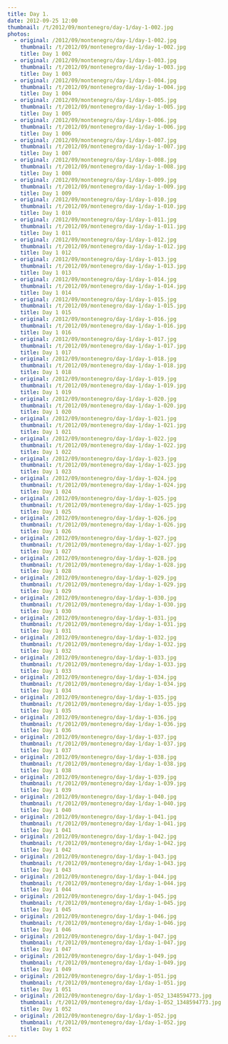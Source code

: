 ```yaml
---
title: Day 1.
date: 2012-09-25 12:00
thumbnail: /t/2012/09/montenegro/day-1/day-1-002.jpg
photos:
  - original: /2012/09/montenegro/day-1/day-1-002.jpg
    thumbnail: /t/2012/09/montenegro/day-1/day-1-002.jpg
    title: Day 1 002
  - original: /2012/09/montenegro/day-1/day-1-003.jpg
    thumbnail: /t/2012/09/montenegro/day-1/day-1-003.jpg
    title: Day 1 003
  - original: /2012/09/montenegro/day-1/day-1-004.jpg
    thumbnail: /t/2012/09/montenegro/day-1/day-1-004.jpg
    title: Day 1 004
  - original: /2012/09/montenegro/day-1/day-1-005.jpg
    thumbnail: /t/2012/09/montenegro/day-1/day-1-005.jpg
    title: Day 1 005
  - original: /2012/09/montenegro/day-1/day-1-006.jpg
    thumbnail: /t/2012/09/montenegro/day-1/day-1-006.jpg
    title: Day 1 006
  - original: /2012/09/montenegro/day-1/day-1-007.jpg
    thumbnail: /t/2012/09/montenegro/day-1/day-1-007.jpg
    title: Day 1 007
  - original: /2012/09/montenegro/day-1/day-1-008.jpg
    thumbnail: /t/2012/09/montenegro/day-1/day-1-008.jpg
    title: Day 1 008
  - original: /2012/09/montenegro/day-1/day-1-009.jpg
    thumbnail: /t/2012/09/montenegro/day-1/day-1-009.jpg
    title: Day 1 009
  - original: /2012/09/montenegro/day-1/day-1-010.jpg
    thumbnail: /t/2012/09/montenegro/day-1/day-1-010.jpg
    title: Day 1 010
  - original: /2012/09/montenegro/day-1/day-1-011.jpg
    thumbnail: /t/2012/09/montenegro/day-1/day-1-011.jpg
    title: Day 1 011
  - original: /2012/09/montenegro/day-1/day-1-012.jpg
    thumbnail: /t/2012/09/montenegro/day-1/day-1-012.jpg
    title: Day 1 012
  - original: /2012/09/montenegro/day-1/day-1-013.jpg
    thumbnail: /t/2012/09/montenegro/day-1/day-1-013.jpg
    title: Day 1 013
  - original: /2012/09/montenegro/day-1/day-1-014.jpg
    thumbnail: /t/2012/09/montenegro/day-1/day-1-014.jpg
    title: Day 1 014
  - original: /2012/09/montenegro/day-1/day-1-015.jpg
    thumbnail: /t/2012/09/montenegro/day-1/day-1-015.jpg
    title: Day 1 015
  - original: /2012/09/montenegro/day-1/day-1-016.jpg
    thumbnail: /t/2012/09/montenegro/day-1/day-1-016.jpg
    title: Day 1 016
  - original: /2012/09/montenegro/day-1/day-1-017.jpg
    thumbnail: /t/2012/09/montenegro/day-1/day-1-017.jpg
    title: Day 1 017
  - original: /2012/09/montenegro/day-1/day-1-018.jpg
    thumbnail: /t/2012/09/montenegro/day-1/day-1-018.jpg
    title: Day 1 018
  - original: /2012/09/montenegro/day-1/day-1-019.jpg
    thumbnail: /t/2012/09/montenegro/day-1/day-1-019.jpg
    title: Day 1 019
  - original: /2012/09/montenegro/day-1/day-1-020.jpg
    thumbnail: /t/2012/09/montenegro/day-1/day-1-020.jpg
    title: Day 1 020
  - original: /2012/09/montenegro/day-1/day-1-021.jpg
    thumbnail: /t/2012/09/montenegro/day-1/day-1-021.jpg
    title: Day 1 021
  - original: /2012/09/montenegro/day-1/day-1-022.jpg
    thumbnail: /t/2012/09/montenegro/day-1/day-1-022.jpg
    title: Day 1 022
  - original: /2012/09/montenegro/day-1/day-1-023.jpg
    thumbnail: /t/2012/09/montenegro/day-1/day-1-023.jpg
    title: Day 1 023
  - original: /2012/09/montenegro/day-1/day-1-024.jpg
    thumbnail: /t/2012/09/montenegro/day-1/day-1-024.jpg
    title: Day 1 024
  - original: /2012/09/montenegro/day-1/day-1-025.jpg
    thumbnail: /t/2012/09/montenegro/day-1/day-1-025.jpg
    title: Day 1 025
  - original: /2012/09/montenegro/day-1/day-1-026.jpg
    thumbnail: /t/2012/09/montenegro/day-1/day-1-026.jpg
    title: Day 1 026
  - original: /2012/09/montenegro/day-1/day-1-027.jpg
    thumbnail: /t/2012/09/montenegro/day-1/day-1-027.jpg
    title: Day 1 027
  - original: /2012/09/montenegro/day-1/day-1-028.jpg
    thumbnail: /t/2012/09/montenegro/day-1/day-1-028.jpg
    title: Day 1 028
  - original: /2012/09/montenegro/day-1/day-1-029.jpg
    thumbnail: /t/2012/09/montenegro/day-1/day-1-029.jpg
    title: Day 1 029
  - original: /2012/09/montenegro/day-1/day-1-030.jpg
    thumbnail: /t/2012/09/montenegro/day-1/day-1-030.jpg
    title: Day 1 030
  - original: /2012/09/montenegro/day-1/day-1-031.jpg
    thumbnail: /t/2012/09/montenegro/day-1/day-1-031.jpg
    title: Day 1 031
  - original: /2012/09/montenegro/day-1/day-1-032.jpg
    thumbnail: /t/2012/09/montenegro/day-1/day-1-032.jpg
    title: Day 1 032
  - original: /2012/09/montenegro/day-1/day-1-033.jpg
    thumbnail: /t/2012/09/montenegro/day-1/day-1-033.jpg
    title: Day 1 033
  - original: /2012/09/montenegro/day-1/day-1-034.jpg
    thumbnail: /t/2012/09/montenegro/day-1/day-1-034.jpg
    title: Day 1 034
  - original: /2012/09/montenegro/day-1/day-1-035.jpg
    thumbnail: /t/2012/09/montenegro/day-1/day-1-035.jpg
    title: Day 1 035
  - original: /2012/09/montenegro/day-1/day-1-036.jpg
    thumbnail: /t/2012/09/montenegro/day-1/day-1-036.jpg
    title: Day 1 036
  - original: /2012/09/montenegro/day-1/day-1-037.jpg
    thumbnail: /t/2012/09/montenegro/day-1/day-1-037.jpg
    title: Day 1 037
  - original: /2012/09/montenegro/day-1/day-1-038.jpg
    thumbnail: /t/2012/09/montenegro/day-1/day-1-038.jpg
    title: Day 1 038
  - original: /2012/09/montenegro/day-1/day-1-039.jpg
    thumbnail: /t/2012/09/montenegro/day-1/day-1-039.jpg
    title: Day 1 039
  - original: /2012/09/montenegro/day-1/day-1-040.jpg
    thumbnail: /t/2012/09/montenegro/day-1/day-1-040.jpg
    title: Day 1 040
  - original: /2012/09/montenegro/day-1/day-1-041.jpg
    thumbnail: /t/2012/09/montenegro/day-1/day-1-041.jpg
    title: Day 1 041
  - original: /2012/09/montenegro/day-1/day-1-042.jpg
    thumbnail: /t/2012/09/montenegro/day-1/day-1-042.jpg
    title: Day 1 042
  - original: /2012/09/montenegro/day-1/day-1-043.jpg
    thumbnail: /t/2012/09/montenegro/day-1/day-1-043.jpg
    title: Day 1 043
  - original: /2012/09/montenegro/day-1/day-1-044.jpg
    thumbnail: /t/2012/09/montenegro/day-1/day-1-044.jpg
    title: Day 1 044
  - original: /2012/09/montenegro/day-1/day-1-045.jpg
    thumbnail: /t/2012/09/montenegro/day-1/day-1-045.jpg
    title: Day 1 045
  - original: /2012/09/montenegro/day-1/day-1-046.jpg
    thumbnail: /t/2012/09/montenegro/day-1/day-1-046.jpg
    title: Day 1 046
  - original: /2012/09/montenegro/day-1/day-1-047.jpg
    thumbnail: /t/2012/09/montenegro/day-1/day-1-047.jpg
    title: Day 1 047
  - original: /2012/09/montenegro/day-1/day-1-049.jpg
    thumbnail: /t/2012/09/montenegro/day-1/day-1-049.jpg
    title: Day 1 049
  - original: /2012/09/montenegro/day-1/day-1-051.jpg
    thumbnail: /t/2012/09/montenegro/day-1/day-1-051.jpg
    title: Day 1 051
  - original: /2012/09/montenegro/day-1/day-1-052_1348594773.jpg
    thumbnail: /t/2012/09/montenegro/day-1/day-1-052_1348594773.jpg
    title: Day 1 052
  - original: /2012/09/montenegro/day-1/day-1-052.jpg
    thumbnail: /t/2012/09/montenegro/day-1/day-1-052.jpg
    title: Day 1 052
---
```

